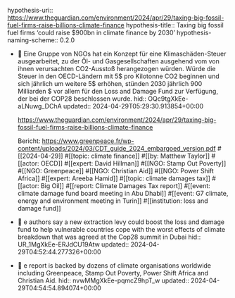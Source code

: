 hypothesis-uri:: https://www.theguardian.com/environment/2024/apr/29/taxing-big-fossil-fuel-firms-raise-billions-climate-finance
hypothesis-title:: Taxing big fossil fuel firms ‘could raise $900bn in climate finance by 2030’
hypothesis-naming-scheme:: 0.2.0

- 📝 Eine Gruppe von NGOs hat ein Konzept für eine Klimaschäden-Steuer ausgearbeitet, zu der Öl- und Gasgesellschaften ausgehend vom von ihnen verursachten CO2-Ausstoß herangezogen würden. Würde die Steuer in den OECD-Ländern mit 5$ pro Kilotonne CO2 beginnen und sich jährlich um weitere 5$ erhöhen, stünden 2030 jährlich 900 Milliarden $ vor allem für den Loss and Damage Fund zur Verfügung, der bei der COP28 beschlossen wurde.
  hid:: OQc9tgXkEe-aLNuwg_DChA
  updated:: 2024-04-29T05:29:30.913854+00:00
  
  https://www.theguardian.com/environment/2024/apr/29/taxing-big-fossil-fuel-firms-raise-billions-climate-finance
  
  Bericht: https://www.greenpeace.fr/wp-content/uploads/2024/03/CDT_guide_2024_embargoed_version.pdf #[[2024-04-29]] #[[topic: climate finance]] #[[by: Matthew Taylor]] #[[actor: OECD]] #[[expert: David Hillman]] #[[NGO: Stamp Out Poverty]] #[[NGO: Greenpeace]] #[[NGO: Christian Aid]] #[[NGO: Power Shift Africa]] #[[expert: Areeba Hamid]] #[[topic: climate damages tax]] #[[actor: Big Oil]] #[[report: Climate Damages Tax report]] #[[event: climate damage fund board meeting in Abu Dhabi]] #[[event: G7 climate, energy and environment meeting in Turin]] #[[institution: loss and damage fund]]
- 📌 e authors say a new extraction levy could boost the loss and damage fund to help vulnerable countries cope with the worst effects of climate breakdown that was agreed at the Cop28 summit in Dubai
  hid:: UR_1MgXkEe-ERJdCU19Atw
  updated:: 2024-04-29T04:52:44.277326+00:00
- 📌 e report is backed by dozens of climate organisations worldwide including Greenpeace, Stamp Out Poverty, Power Shift Africa and Christian Aid.
  hid:: nvwMMgXkEe-pqmcZ9hpT_w
  updated:: 2024-04-29T04:54:54.894074+00:00